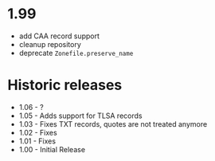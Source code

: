# 1.99

- add CAA record support
- cleanup repository
- deprecate `Zonefile.preserve_name`

# Historic releases

- 1.06 - ?
- 1.05 - Adds support for TLSA records
- 1.03 - Fixes TXT records, quotes are not treated anymore
- 1.02 - Fixes
- 1.01 - Fixes
- 1.00 - Initial Release
